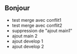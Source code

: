 ## Bonjour
* test merge avec conflit1
* test merge avec conflit2
* suppression de "ajout main1"
* ajout main 2
* ajout develop 1
* ajout develop 2
